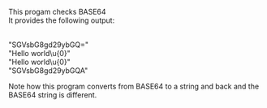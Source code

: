 This progam checks BASE64 <BR>
It provides the following output:<BR>

<BR>
"SGVsbG8gd29ybGQ="<BR>
"Hello world\u{0}"<BR>
"Hello world\u{0}"<BR>
"SGVsbG8gd29ybGQA"<BR>


Note how this program converts from BASE64 to a string and back and the BASE64 string is different.<BR>
